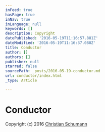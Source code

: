```yaml
---
inFeed: true
hasPage: true
inNav: true
inLanguage: null
keywords: []
description: Copyright
datePublished: '2016-05-19T11:16:57.881Z'
dateModified: '2016-05-19T11:16:37.080Z'
title: Conductor
author: []
authors: []
publisher: null
starred: false
sourcePath: _posts/2016-05-19-conductor.md
url: conductor/index.html
_type: Article

---
```

# Conductor

Copyright (c) 2016 [Christian Schumann][0]

[0]: https://thegrid.ai/christian-schumann/